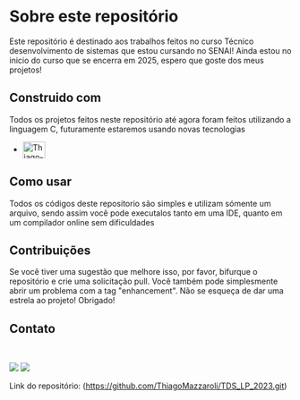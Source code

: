 
# Sobre este repositório

Este repositório é destinado aos trabalhos feitos no curso Técnico desenvolvimento de sistemas que estou cursando no SENAI! Ainda estou no inicio do curso que se encerra em 2025, espero que goste dos meus projetos! 



## Construido com


Todos os projetos feitos neste repositório até agora foram feitos utilizando a linguagem C, futuramente estaremos usando novas tecnologias

*  <img align="center" alt="Thiago-C" height="30" width="40" src="https://cdn.jsdelivr.net/gh/devicons/devicon/icons/c/c-original.svg">


<!-- GETTING STARTED -->
## Como usar

Todos os códigos deste repositorio são simples e utilizam sómente um arquivo, sendo assim você pode executalos tanto em uma IDE, quanto em um compilador online sem dificuldades



<!-- CONTRIBUTING -->
## Contribuições

Se você tiver uma sugestão que melhore isso, por favor, bifurque o repositório e crie uma solicitação pull. Você também pode simplesmente abrir um problema com a tag "enhancement".
Não se esqueça de dar uma estrela ao projeto! Obrigado!


<!-- CONTACT -->
## Contato

  <div align = "style="display: inline_block"><br>

   <a href = "mailto:thiagomazzaroli63@gmail.com"><img src="https://img.shields.io/badge/-Gmail-%23333?style=for-the-badge&logo=gmail&logoColor=white" target="_blank"></a>
  <a href="https://www.linkedin.com/in/thiago-mazzaroli-13b8a72a2/" target="_blank"><img src="https://img.shields.io/badge/-LinkedIn-%230077B5?style=for-the-badge&logo=linkedin&logoColor=white" target="_blank"></a> 

</div>

Link do repositório: (https://github.com/ThiagoMazzaroli/TDS_LP_2023.git)


